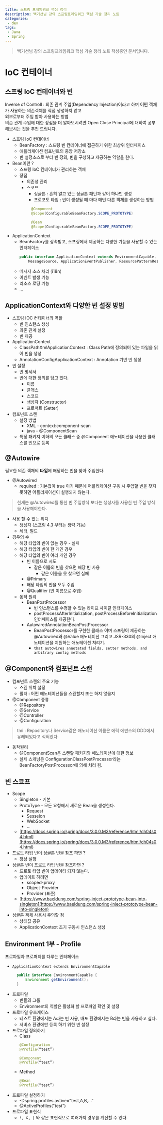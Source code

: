 ```yaml
---
title: 스프링 프레임워크 핵심 정리
description: 백기선님 강의 스프링프레임워크 핵심 기술 정리 노트
categories:
 - dev
tags:
 - Java
 - Spring
---
```

> 백기선님 강의 스프링프레임워크 핵심 기술 정리 노트
작성중인 문서입니다.

# IoC 컨테이너

## 스프링 IoC 컨테이너와 빈
Inverse of Controll : 의존 관계 주입(Dependency Injection)이라고 하며 어떤 객체가 사용하는 의존객체를 직접 생성하지 않고  
외부로부터 주입 받아 사용하는 방법  
의존 관계 주입에 대한 장점을 더 알아보시려면 Open Close Principal에 대하여 공부해보시는 것을 추천 드립니다.  

* 스프링 IoC 컨테이너
  * BeanFactory : 스프링 빈 컨테이너에 접근하기 위한 최상위 인터페이스
  * 애플리케이션 컴포넌트의 중앙 저장소
  * 빈 설정소스로 부터 빈 정의, 빈을 구성하고 제공하는 역할을 한다.
* Bean이란 ?
  * 스프링 IoC 컨테이너가 관리하는 객체
  * 장점
    * 의존성 관리
    * 스코프
      * 싱글톤 : 흔히 알고 있는 싱글톤 패턴과 같이 하나만 생성
      * 프로포토 타입 : 빈이 생성될 때 마다 매번 다른 객체를 생성하는 방법
      ```java
        @Component
        @Scope(ConfigurableBeanFactory.SCOPE_PROTOTYPE)

        @Bean
        @Scope(ConfigurableBeanFactory.SCOPE_PROTOTYPE)
      ```
* ApplicationContext
  * BeanFactory를 상속받고, 스프링에서 제공하는 다양한 기능을 사용할 수 있는 인터페이스
    ```java
    public interface ApplicationContext extends EnvironmentCapable, ListableBeanFactory, HierarchicalBeanFactory,
		MessageSource, ApplicationEventPublisher, ResourcePatternResolver
    ```
  * 메시지 소스 처리 (i18n)
  * 이벤트 발생 기능 
  * 리소스 로딩 기능
  * ...

## ApplicationContext와 다양한 빈 설정 방법

* 스프링 IOC 컨테이너의 역할 
  * 빈 인스턴스 생성
  * 의존 관계 설정
  * 빈 제공
* ApplicationContext
  * ClassPathXmlApplicationContext : Class Path에 정의되어 있는 파일을 읽어 빈을 생성
  * AnnotationConfigApplicationContext : Annotation 기반 빈 생성
* 빈 설정
  * 빈 명세서 
  * 빈에 대한 정의를 담고 있다.
    * 이름
    * 클래스
    * 스코프
    * 생성자 (Constructor)
    * 프로퍼트 (Setter)
* 컴포넌트 스캔
  * 설정 방법
    * XML - context:component-scan
    * java - @ComponentScan
  * 특정 패키지 이하의 모든 클래스 중 @Component 애노테이션을 사용한 클래스를 빈으로 등록

## @Autowire
필요한 의존 객체의 **타입**에 해당하는 빈을 찾아 주입한다. 

* @Autowired 
  * required : 기본값이 true 이기 때문에 어플리케이션 구동 시 주입할 빈을 찾지 못하면 어플리케이션이 실행되지 않는다.

> 현재는 @Autowired를 통한 빈 주입방식 보다는 생성자를 사용한 빈 주입 방식을 사용해야한다. 

* 사용 할 수 있는 위치
  * 생성자 (스프링 4.3 부터는 생략 가능)
  * 세터, 필드
* 경우의 수
  * 해당 타입의 빈이 없는 경우 - 실패
  * 해당 타입의 빈이 한 개인 경우
  * 해당 타입의 빈이 여러 개인 경우
    * 빈 이름으로 시도
      * 같은 이름의 빈을 찾으면 해당 빈 사용
        * 같은 이름을 못 찾으면 실패
    * @Primary
    * 해당 타입의 빈을 모두 주입
    * @Qualifier (빈 이름으로 주입)
  * 동작 원리
    * BeanPostProcessor
      * 빈 인스턴스를 수정할 수 있는 라이프 사이클 인터페이스
      * postProcessAfterInitialization, postProcessBeforeInitialization 인터페이스를 제공한다.
    * AutowiredAnnotationBeanPostProcessor
      * BeanPostProcessor를 구현한 클래스 이며 스프링이 제공하는 @Autowired와 @Value 애노테이션 그리고 JSR-330의 @Inject 애노테이션을 지원하는 애노테이션 처리기.
      * `that autowires annotated fields, setter methods, and arbitrary config methods`

## @Component와 컴포넌트 스캔
* 컴포넌트 스캔의 주요 기능
  * 스캔 위치 설정
  * 필터 : 어떤 애노테이션들을 스캔할지 또는 하지 않을지
* @Component 종류
  * @Repository
  * @Service
  * @Controller
  * @Configuration
> tmi : Repository나 Service같은 애노테이션 이름은 에릭 에반스의 DDD에서 유래되었다고 적혀있다. 
* 동작원리
  * @ComponentScan은 스캔할 패키지와 애노테이션에 대한 정보
  * 실제 스캐닝은 ConfigurationClassPostProcessor라는 BeanFactoryPostProcessor에 의해 처리 됨.

## 빈 스코프
* Scope
  * Singleton - 기본
  * ProtoType - 모든 요청에서 새로운 Bean을 생성한다.
    * Request
    * Sesseion
    * WebSocket
    * ...
  * [https://docs.spring.io/spring/docs/3.0.0.M3/reference/html/ch04s04.html](https://docs.spring.io/spring/docs/3.0.0.M3/reference/html/ch04s04.html)
* 프로토 타입 빈이 싱글톤 빈을 참조 하면 ?
  * 정상 실행
* 싱글톤 빈이 프로토 타입 빈을 참조하면 ?
  * 프로토 타입 빈이 업데이티 되지 않는다.
  * 업데이트 하려면
    * scoped-proxy
    * Object-Provider
    * Provider (표준)
  * [https://www.baeldung.com/spring-inject-prototype-bean-into-singleton](https://www.baeldung.com/spring-inject-prototype-bean-into-singleton)
* 싱글톤 객체 사용시 주의할 점
  * 상태값 공유
  * ApplicationContext 초기 구동시 인스턴스 생성

## Environment 1부 - Profile
프로파일과 프로퍼티를 다루는 인터페이스

* `ApplicationContext extends EnvironmentCapable`
  ```java
    public interface EnvironmentCapable {
        Environment getEnvironment();
    }
  ```
* 프로파일
  * 빈들의 그룹
  * Environment의 역할은 활성화 할 프로파일 확인 및 설정
* 프로파일 유즈케이스
  * 테스트 환경에서는 A라는 빈 사용, 배포 환경에서는 B라는 빈을 사용하고 싶다.
  * 서비스 환경에만 등록 하기 위한 빈 설정
* 프로파일 정의하기
  * Class
    ```java
    @Configuration 
    @Profile(“test”)

    @Component 
    @Profile(“test”)
    ```
  * Method
    ```java
    @Bean 
    @Profile(“test”)
    ```
* 프로파일 설정하기
  * -Dspring.profiles.avtive=”test,A,B,...”
  * @ActiveProfiles("test")
* 프로파일 표현식
  * `!, &, |` 와 같은 표현식으로 여러가지 경우를 계산할 수 있다. 


